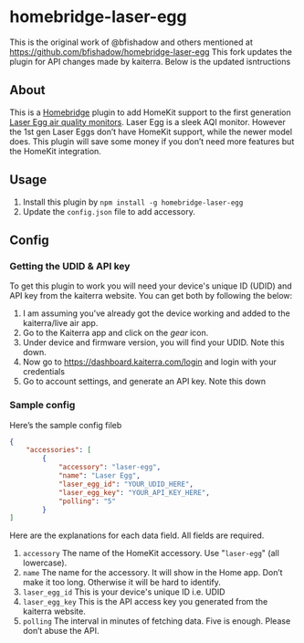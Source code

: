 # homebridge-laser-egg
This is the original work of @bfishadow and others mentioned at https://github.com/bfishadow/homebridge-laser-egg
This fork updates the plugin for API changes made by kaiterra. Below is the updated isntructions

## About
This is a [Homebridge](https://github.com/nfarina/homebridge) plugin to add HomeKit support to the first generation [Laser Egg air quality monitors](http://originstech.com/products/laseregg/).
Laser Egg is a sleek AQI monitor. However the 1st gen Laser Eggs don’t have HomeKit support, while the newer model does. This plugin will save some money if you don’t need more features but the HomeKit integration.

## Usage
1. Install this plugin by `npm install -g homebridge-laser-egg`
2. Update the `config.json` file to add accessory.

## Config
### Getting the UDID & API key
To get this plugin to work you will need your device's unique ID (UDID) and API key from the kaiterra website. You can get both by following the below:

1. I am assuming you've already got the device working and added to the kaiterra/live air app.
2. Go to the Kaiterra app and click on the *gear* icon.
3. Under device and firmware version, you will find your UDID. Note this down.
4. Now go to https://dashboard.kaiterra.com/login and login with your credentials
5. Go to account settings, and generate an API key. Note this down

### Sample config
Here’s the sample config fileb

```json
{
    "accessories": [
        {
            "accessory": "laser-egg",
            "name": "Laser Egg",
            "laser_egg_id": "YOUR_UDID_HERE",
            "laser_egg_key": "YOUR_API_KEY_HERE",
            "polling": "5"
        }
]
```

Here are the explanations for each data field. All fields are required.
1. `accessory`  The name of the HomeKit accessory. Use "`laser-egg`" (all lowercase).
2. `name`  The name for the accessory. It will show in the Home app. Don’t make it too long. Otherwise it will be hard to identify.
3. `laser_egg_id`  This is your device's unique ID i.e. UDID
4. `laser_egg_key` This is the API access key you generated from the kaiterra website. 
5. `polling`  The interval in minutes of fetching data. Five is enough. Please don’t abuse the API.
